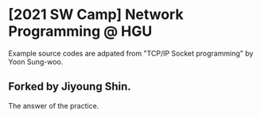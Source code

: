 # [2021 SW Camp] Network Programming @ HGU 
Example source codes are adpated from "TCP/IP Socket programming" by Yoon Sung-woo. 


## Forked by Jiyoung Shin.  
The answer of the practice.  